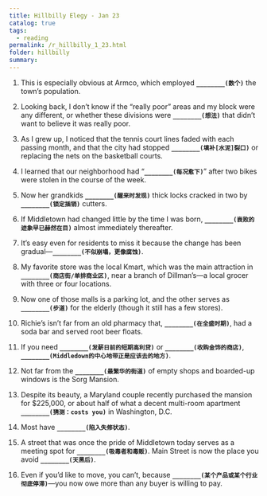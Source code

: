 ```yaml
---
title: Hillbilly Elegy - Jan 23
catalog: true
tags: 
  - reading
permalink: /r_hillbilly_1_23.html
folder: hillbilly
summary: 
---
```



1.  This is especially obvious at Armco, which employed <b data-toggle="tooltip" data-original-title="{{site.data.answers.hill_d_4_a1}}">`________(数个)`</b> the town’s population.

2.  Looking back, I don’t know if the “really poor” areas and my block were any different, or whether these divisions were <b data-toggle="tooltip" data-original-title="{{site.data.answers.hill_d_4_b1}}">`________(想法)`</b> that didn’t want to believe it was really poor. 

3.  As I grew up, I noticed that the tennis court lines faded with each passing month, and that the city had stopped <b data-toggle="tooltip" data-original-title="{{site.data.answers.hill_d_4_c1}}">`________(填补[水泥]裂口)`</b> or replacing the nets on the basketball courts.

4.  I learned that our neighborhood had “<b data-toggle="tooltip" data-original-title="{{site.data.answers.hill_d_4_d1}}">`________(每况愈下)`</b>” after two bikes were stolen in the course of the week.

5.  Now her grandkids <b data-toggle="tooltip" data-original-title="{{site.data.answers.hill_d_4_e1}}">`________(醒来时发现)`</b> thick locks cracked in two by <b data-toggle="tooltip" data-original-title="{{site.data.answers.hill_d_4_e2}}">`________(锁定插销)`</b> cutters.

6.  If Middletown had changed little by the time I was born, <b data-toggle="tooltip" data-original-title="{{site.data.answers.hill_d_4_f1}}">`________(衰败的迹象早已赫然在目)`</b> almost immediately thereafter.

7.  It’s easy even for residents to miss it because the change has been gradual—<b data-toggle="tooltip" data-original-title="{{site.data.answers.hill_d_4_g1}}">`________(不似崩塌，更像腐蚀)`</b>.

8.  My favorite store was the local Kmart, which was the main attraction in <b data-toggle="tooltip" data-original-title="{{site.data.answers.hill_d_4_h1}}">`________(商店街/单排商业区)`</b>, near a branch of Dillman’s—a local grocer with three or four locations.

9.  Now one of those malls is a parking lot, and the other serves as <b data-toggle="tooltip" data-original-title="{{site.data.answers.hill_d_4_i1}}">`________(步道)`</b> for the elderly (though it still has a few stores).

10.  Richie’s isn’t far from an old pharmacy that, <b data-toggle="tooltip" data-original-title="{{site.data.answers.hill_d_4_j1}}">`________(在全盛时期)`</b>, had a soda bar and served root beer floats.

11.  If you need <b data-toggle="tooltip" data-original-title="{{site.data.answers.hill_d_4_k1}}">`________(发薪日前的短期高利贷)`</b> or <b data-toggle="tooltip" data-original-title="{{site.data.answers.hill_d_4_k2}}">`________(收购金饰的商店)`</b>, <b data-toggle="tooltip" data-original-title="{{site.data.answers.hill_d_4_k3}}">`________(Middledown的中心地带正是应该去的地方)`</b>.

12.  Not far from the <b data-toggle="tooltip" data-original-title="{{site.data.answers.hill_d_4_l1}}">`________(最繁华的街道)`</b> of empty shops and boarded-up windows is the Sorg Mansion.

13.  Despite its beauty, a Maryland couple recently purchased the mansion for $225,000, or about half of what a decent multi-room apartment <b data-toggle="tooltip" data-original-title="{{site.data.answers.hill_d_4_m1}}">`________(猜测：costs you)`</b> in Washington, D.C.

14.  Most have <b data-toggle="tooltip" data-original-title="{{site.data.answers.hill_d_4_n1}}">`________(陷入失修状态)`</b>.

15.  A street that was once the pride of Middletown today serves as a meeting spot for <b data-toggle="tooltip" data-original-title="{{site.data.answers.hill_d_4_o1}}">`________(吸毒者和毒贩)`</b>. Main Street is now the place you avoid <b data-toggle="tooltip" data-original-title="{{site.data.answers.hill_d_4_o2}}">`________(天黑后)`</b>.

16.  Even if you’d like to move, you can’t, because <b data-toggle="tooltip" data-original-title="{{site.data.answers.hill_d_4_p1}}">`________(某个产品或某个行业彻底停滞)`</b>—you now owe more than any buyer is willing to pay.